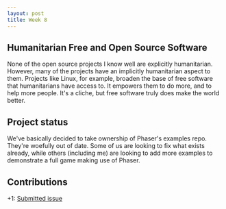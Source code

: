 ```yaml
---
layout: post
title: Week 8
---
```


## Humanitarian Free and Open Source Software

None of the open source projects I know well are explicitly humanitarian.  However, many of the projects have an implicitly humanitarian 
aspect to them.  Projects like Linux, for example, broaden the base of free software that humanitarians have access to.  It empowers them
to do more, and to help more people.  It's a cliche, but free software truly does make the world better.

## Project status
We've basically decided to take ownership of Phaser's examples repo.  They're woefully out of date.  Some of us are looking to fix what 
exists already, while others (including me) are looking to add more examples to demonstrate a full game making use of Phaser.

## Contributions
+1: [Submitted issue](https://github.com/photonstorm/phaser/issues/3435)

